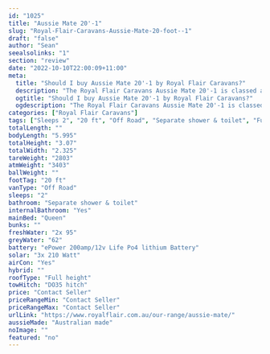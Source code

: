 ```yaml
---
id: "1025"
title: "Aussie Mate 20'-1"
slug: "Royal-Flair-Caravans-Aussie-Mate-20-foot--1"
draft: "false"
author: "Sean"
seealsolinks: "1"
section: "review"
date: "2022-10-10T22:00:09+11:00"
meta:
  title: "Should I buy Aussie Mate 20'-1 by Royal Flair Caravans?"
  description: "The Royal Flair Caravans Aussie Mate 20'-1 is classed as Off Road, and sleeps 2 people. It is Australian made and comes in at 20 ft. It generally has Separate shower & toilet."
  ogtitle: "Should I buy Aussie Mate 20'-1 by Royal Flair Caravans?"
  ogdescription: "The Royal Flair Caravans Aussie Mate 20'-1 is classed as Off Road, and sleeps 2 people. It is Australian made and comes in at 20 ft. It generally has Separate shower & toilet."
categories: ["Royal Flair Caravans"]
tags: ["Sleeps 2", "20 ft", "Off Road", "Separate shower & toilet", "Full height", "Price Unknown", "Australian made"]
totalLength: ""
bodyLength: "5.995"
totalHeight: "3.07"
totalWidth: "2.325"
tareWeight: "2803"
atmWeight: "3403"
ballWeight: ""
footTag: "20 ft"
vanType: "Off Road"
sleeps: "2"
bathroom: "Separate shower & toilet"
internalBathroom: "Yes"
mainBed: "Queen"
bunks: ""
freshWater: "2x 95"
greyWater: "62"
battery: "ePower 200amp/12v Life Po4 lithium Battery"
solar: "3x 210 Watt"
airCon: "Yes"
hybrid: ""
roofType: "Full height"
towHitch: "DO35 hitch"
price: "Contact Seller"
priceRangeMin: "Contact Seller"
priceRangeMax: "Contact Seller"
urlLink: "https://www.royalflair.com.au/our-range/aussie-mate/"
aussieMade: "Australian made"
noImage: ""
featured: "no"
---
```

